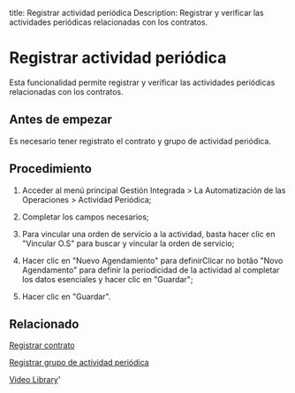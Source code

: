 title: Registrar actividad periódica
Description: Registrar y verificar las actividades periódicas relacionadas con los contratos.
# Registrar actividad periódica


Esta funcionalidad permite registrar y verificar las actividades periódicas
relacionadas con los contratos.

Antes de empezar
--------------------

Es necesario tener registrato el contrato y grupo de actividad periódica.

Procedimiento
-----------------

1.  Acceder al menú principal Gestión Integrada \> La Automatización de las
    Operaciones \> Actividad Periódica;

2.  Completar los campos necesarios;

3.  Para vincular una orden de servicio a la actividad, basta hacer clic en
    "Vincular O.S" para buscar y vincular la orden de servicio;

4.  Hacer clic en "Nuevo Agendamiento" para definirClicar no botão "Novo
    Agendamento" para definir la periodicidad de la actividad al completar los
    datos esenciales y hacer clic en "Guardar";

5.  Hacer clic en "Guardar".


Relacionado
-----------

[Registrar contrato](/es-es/citsmart-platform-9/additional-features/contract-management/use/register-contract.html)

[Registrar grupo de actividad periódica](/es-es/citsmart-platform-9/additional-features/automation-of-operation/configuration/periodic-activity-group.html)

<i class='fa fa-youtube-play  fa-2x' style='color:#97ce17;vertical-align: middle;'> </i> [Video Library](https://www.youtube.com/playlist?list=PLB5qK2uzf2ROTLt6Tt7uegzqwpXHX5nA2)'

<!-- !!! tip "About"

    <b>Product/Version:</b> CITSmart | 8.00 &nbsp;&nbsp;
    <b>Updated:</b>01/25/2019 – Anna Martins

